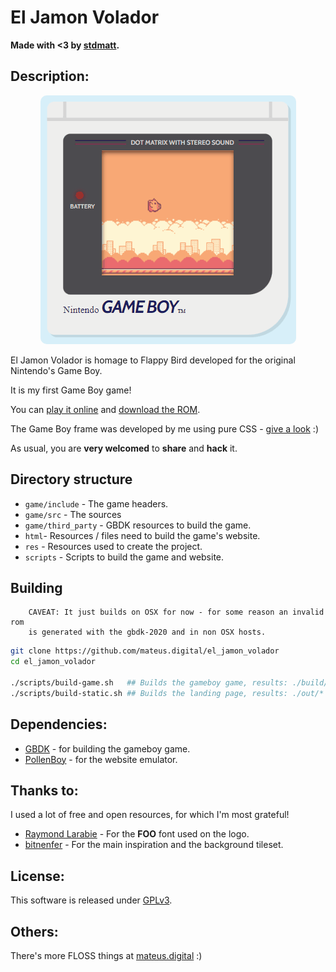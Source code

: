 # El Jamon Volador

**Made with <3 by [stdmatt](http://stdmatt.com).**

## Description:

<p align="center">
    <img style="border-radius: 10px;" src="./res/readme_game.gif"/>
</p>

El Jamon Volador is homage to Flappy Bird developed for the original Nintendo's Game Boy.

It is my first Game Boy game!

You can [play it online](http://stdmatt.com/games/el_ramon_volador)
and [download the ROM](http://stdmatt.com/games/el_ramon_volador).


The Game Boy frame was developed by me using pure CSS - [give a look](https://mateus.digital/projects/gameboy-css) :)
<br>

As usual, you are **very welcomed** to **share** and **hack** it.



## Directory structure

- ```game/include``` - The game headers.
- ```game/src``` - The sources
- ```game/third_party``` - GBDK resources to build the game.
- ```html```- Resources / files need to build the game's website.
- ```res``` - Resources used to create the project.
- ```scripts``` - Scripts to build the game and website.

## Building

```
    CAVEAT: It just builds on OSX for now - for some reason an invalid rom
    is generated with the gbdk-2020 and in non OSX hosts.
```

```bash
git clone https://github.com/mateus.digital/el_jamon_volador
cd el_jamon_volador

./scripts/build-game.sh   ## Builds the gameboy game, results: ./build/el_jamon_volador-x.y.z.gb
./scripts/build-static.sh ## Builds the landing page, results: ./out/*
```

## Dependencies:

- [GBDK](http://gbdk.sourceforge.net/)  - for building the gameboy game.
- [PollenBoy](https://nectarboy.github.io/gameboy/) - for the website emulator.


## Thanks to:

I used a lot of free and open resources, for which I'm most grateful!

- [Raymond Larabie](https://about.me/raylarabie#) - For the __FOO__ font used on the logo.
- [bitnenfer](https://github.com/bitnenfer/FlappyBoy) - For the main inspiration and the background tileset.

## License:

This software is released under [GPLv3](https://www.gnu.org/licenses/gpl-3.0.en.html).


## Others:

There's more FLOSS things at [mateus.digital](https://mateus.digital) :)
